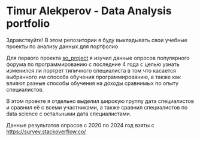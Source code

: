 # Timur Alekperov - Data Analysis portfolio
Здравствуйте!
В этом репозитории я буду выкладывать свои учебные проекты по анализу данных для портфолио

Для первого проекта [so_project](https://github.com/darevn/data_analysis_portfolio-/blob/main/so_project.ipynb) я изучил данные опросов популярного форума по программированию с последние 4 года с целью узнать изменился ли портрет типичного специалиста в том что касается выбранного им способа обучения программированию, а также как влияют разные способы обучения на доходы сравнимых по опыту специалистов.

В этом проекте я отдельно выделил широкую группу дата специалистов и сравнил её с всеми участниками, а также сравнил специалистов по data science с остальными дата специалистами.

Данные результатов опросов с 2020 по 2024 год взяты с https://survey.stackoverflow.co/
